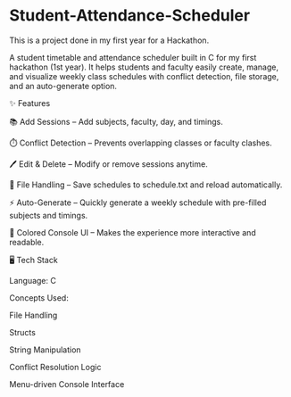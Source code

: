 # Student-Attendance-Scheduler
This is a project done in my first year for a Hackathon.

A student timetable and attendance scheduler built in C for my first hackathon (1st year).
It helps students and faculty easily create, manage, and visualize weekly class schedules with conflict detection, file storage, and an auto-generate option.

✨ Features

📚 Add Sessions – Add subjects, faculty, day, and timings.

⏱️ Conflict Detection – Prevents overlapping classes or faculty clashes.

🖊️ Edit & Delete – Modify or remove sessions anytime.

💾 File Handling – Save schedules to schedule.txt and reload automatically.

⚡ Auto-Generate – Quickly generate a weekly schedule with pre-filled subjects and timings.

🎨 Colored Console UI – Makes the experience more interactive and readable.

🖥️ Tech Stack

Language: C

Concepts Used:

File Handling

Structs

String Manipulation

Conflict Resolution Logic

Menu-driven Console Interface
